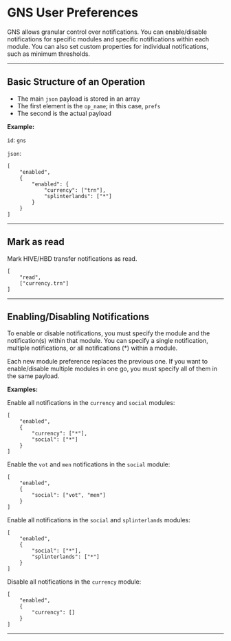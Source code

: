 # GNS User Preferences

GNS allows granular control over notifications. You can enable/disable notifications for specific modules and specific notifications within each module. You can also set custom properties for individual notifications, such as minimum thresholds.

---

## Basic Structure of an Operation

- The main `json` payload is stored in an array
- The first element is the `op_name`; in this case, `prefs`
- The second is the actual payload

**Example:**

`id`: `gns`

`json`: 

```
[
    "enabled",
    {
        "enabled": {
            "currency": ["trn"],
            "splinterlands": ["*"]
        }
    }
]
```
---

## Mark as read

Mark HIVE/HBD transfer notifications as read.

```
[
    "read",
    ["currency.trn"]
]
```

---

## Enabling/Disabling Notifications

To enable or disable notifications, you must specify the module and the notification(s) within that module. You can specify a single notification, multiple notifications, or all notifications (*) within a module.

Each new module preference replaces the previous one. If you want to enable/disable multiple modules in one go, you must specify all of them in the same payload.

**Examples:**

Enable all notifications in the `currency` and `social` modules:

```
[
    "enabled",
    {
        "currency": ["*"],
        "social": ["*"]
    }
]
```

Enable the `vot` and `men` notifications in the `social` module:

```
[
    "enabled",
    {
        "social": ["vot", "men"]
    }
]
```

Enable all notifications in the `social` and `splinterlands` modules:

```
[
    "enabled",
    {
        "social": ["*"],
        "splinterlands": ["*"]
    }
]
```

Disable all notifications in the `currency` module:

```
[
    "enabled",
    {
        "currency": []
    }
]
```

---
